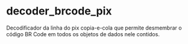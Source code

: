 # decoder_brcode_pix
Decodificador da linha do pix copia-e-cola que permite desmembrar o código BR Code em todos os objetos de dados nele contidos.
